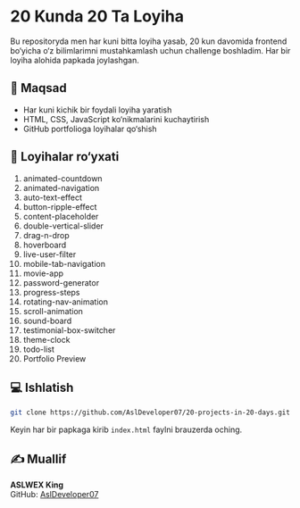 # 20 Kunda 20 Ta Loyiha

Bu repositoryda men har kuni bitta loyiha yasab, 20 kun davomida frontend bo‘yicha o‘z bilimlarimni mustahkamlash uchun challenge boshladim. Har bir loyiha alohida papkada joylashgan.

## 🎯 Maqsad

- Har kuni kichik bir foydali loyiha yaratish
- HTML, CSS, JavaScript ko‘nikmalarini kuchaytirish
- GitHub portfolioga loyihalar qo‘shish

## 📁 Loyihalar ro‘yxati

1. animated-countdown 
2. animated-navigation
3. auto-text-effect 
4. button-ripple-effect 
5. content-placeholder
6. double-vertical-slider  
7. drag-n-drop  
8. hoverboard  
9. live-user-filter
10. mobile-tab-navigation  
11. movie-app
12. password-generator 
13. progress-steps  
14. rotating-nav-animation
15. scroll-animation 
16. sound-board 
17. testimonial-box-switcher  
18. theme-clock 
19. todo-list
20. Portfolio Preview

## 💻 Ishlatish

```bash
git clone https://github.com/AslDeveloper07/20-projects-in-20-days.git
```

Keyin har bir papkaga kirib `index.html` faylni brauzerda oching.



## ✍️ Muallif

**ASLWEX King**  
GitHub: [AslDeveloper07](https://github.com/AslDeveloper07)
